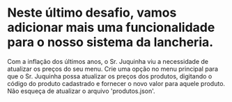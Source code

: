# Neste último desafio, vamos adicionar mais uma funcionalidade para o nosso sistema da lancheria.
Com a inflação dos últimos anos, o Sr. Juquinha viu a necessidade de atualizar os preços do seu menu.
Crie uma opção no menu principal para que o Sr. Juquinha possa atualizar os preços dos produtos, 
digitando o código do produto cadastrado e fornecer o novo valor para aquele produto.
Não esqueça de atualizar o arquivo 'produtos.json'.

